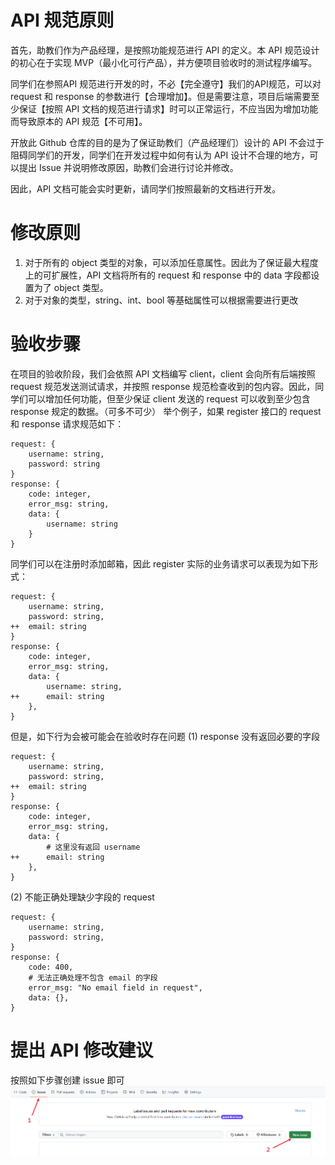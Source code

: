 # API 规范原则
首先，助教们作为产品经理，是按照功能规范进行 API 的定义。本 API 规范设计的初心在于实现 MVP（最小化可行产品），并方便项目验收时的测试程序编写。

同学们在参照API 规范进行开发的时，不必【完全遵守】我们的API规范，可以对 request 和 response 的参数进行【合理增加】。但是需要注意，项目后端需要至少保证【按照 API 文档的规范进行请求】时可以正常运行，不应当因为增加功能而导致原本的 API 规范【不可用】。

开放此 Github 仓库的目的是为了保证助教们（产品经理们）设计的 API 不会过于阻碍同学们的开发，同学们在开发过程中如何有认为 API 设计不合理的地方，可以提出 Issue 并说明修改原因，助教们会进行讨论并修改。

因此，API 文档可能会实时更新，请同学们按照最新的文档进行开发。

# 修改原则
1. 对于所有的 object 类型的对象，可以添加任意属性。因此为了保证最大程度上的可扩展性，API 文档将所有的 request 和 response 中的 data 字段都设置为了 object 类型。
2. 对于对象的类型，string、int、bool 等基础属性可以根据需要进行更改

# 验收步骤
在项目的验收阶段，我们会依照 API 文档编写 client，client 会向所有后端按照 request 规范发送测试请求，并按照 response 规范检查收到的包内容。因此，同学们可以增加任何功能，但至少保证 client 发送的 request 可以收到至少包含 response 规定的数据。（可多不可少）
举个例子，如果 register 接口的 request 和 response 请求规范如下：
```
request: {
    username: string,
    password: string
}
response: {
    code: integer,
    error_msg: string,
    data: {
        username: string
    }
}
```
同学们可以在注册时添加邮箱，因此 register 实际的业务请求可以表现为如下形式：
```
request: {
    username: string,
    password: string,
++  email: string
}
response: {
    code: integer,
    error_msg: string,
    data: {
        username: string,
++      email: string
    },
}
```
但是，如下行为会被可能会在验收时存在问题
(1) response 没有返回必要的字段
```
request: {
    username: string,
    password: string,
++  email: string
}
response: {
    code: integer,
    error_msg: string,
    data: {
        # 这里没有返回 username
++      email: string
    },
}
```
(2) 不能正确处理缺少字段的 request
```
request: {
    username: string,
    password: string,
}
response: {
    code: 400,
    # 无法正确处理不包含 email 的字段
    error_msg: "No email field in request",
    data: {},
}
```
# 提出 API 修改建议
按照如下步骤创建 issue 即可
![image](https://github.com/zyz9740/ApiDoc/blob/main/report.png)
